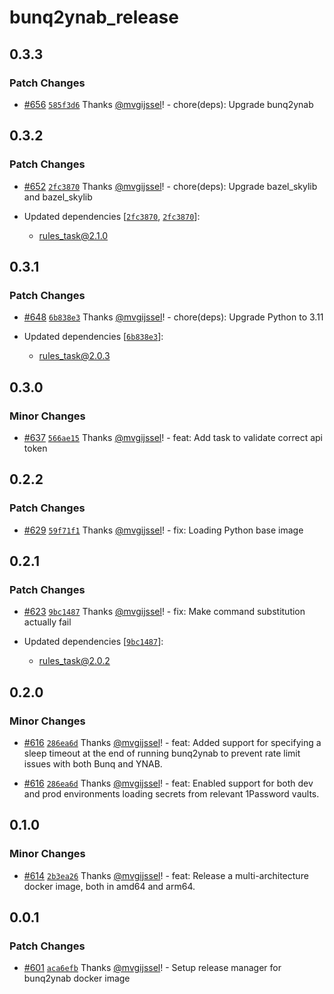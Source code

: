 # bunq2ynab_release

## 0.3.3

### Patch Changes

- [#656](https://github.com/vgijssel/setup/pull/656) [`585f3d6`](https://github.com/vgijssel/setup/commit/585f3d6c2894bbb5aaefb0c8bfac280c39c3af47) Thanks [@mvgijssel](https://github.com/mvgijssel)! - chore(deps): Upgrade bunq2ynab

## 0.3.2

### Patch Changes

- [#652](https://github.com/vgijssel/setup/pull/652) [`2fc3870`](https://github.com/vgijssel/setup/commit/2fc387082badda15d0a7ca6c26cf5e3de9a463c8) Thanks [@mvgijssel](https://github.com/mvgijssel)! - chore(deps): Upgrade bazel_skylib and bazel_skylib

- Updated dependencies [[`2fc3870`](https://github.com/vgijssel/setup/commit/2fc387082badda15d0a7ca6c26cf5e3de9a463c8), [`2fc3870`](https://github.com/vgijssel/setup/commit/2fc387082badda15d0a7ca6c26cf5e3de9a463c8)]:
  - rules_task@2.1.0

## 0.3.1

### Patch Changes

- [#648](https://github.com/vgijssel/setup/pull/648) [`6b838e3`](https://github.com/vgijssel/setup/commit/6b838e3a3ea1d188afb5b27dba831c5e6d0d7059) Thanks [@mvgijssel](https://github.com/mvgijssel)! - chore(deps): Upgrade Python to 3.11

- Updated dependencies [[`6b838e3`](https://github.com/vgijssel/setup/commit/6b838e3a3ea1d188afb5b27dba831c5e6d0d7059)]:
  - rules_task@2.0.3

## 0.3.0

### Minor Changes

- [#637](https://github.com/vgijssel/setup/pull/637) [`566ae15`](https://github.com/vgijssel/setup/commit/566ae157f823745149b9133fd7b03cba15d71f2e) Thanks [@mvgijssel](https://github.com/mvgijssel)! - feat: Add task to validate correct api token

## 0.2.2

### Patch Changes

- [#629](https://github.com/vgijssel/setup/pull/629) [`59f71f1`](https://github.com/vgijssel/setup/commit/59f71f1b20d4e49ef38518b1eb65406ea4d12d41) Thanks [@mvgijssel](https://github.com/mvgijssel)! - fix: Loading Python base image

## 0.2.1

### Patch Changes

- [#623](https://github.com/vgijssel/setup/pull/623) [`9bc1487`](https://github.com/vgijssel/setup/commit/9bc1487bee5d8e5d3d070f974ef695ac7407ffd7) Thanks [@mvgijssel](https://github.com/mvgijssel)! - fix: Make command substitution actually fail

- Updated dependencies [[`9bc1487`](https://github.com/vgijssel/setup/commit/9bc1487bee5d8e5d3d070f974ef695ac7407ffd7)]:
  - rules_task@2.0.2

## 0.2.0

### Minor Changes

- [#616](https://github.com/vgijssel/setup/pull/616) [`286ea6d`](https://github.com/vgijssel/setup/commit/286ea6d51987fe66961fd06a5d7c30d51063ebcb) Thanks [@mvgijssel](https://github.com/mvgijssel)! - feat: Added support for specifying a sleep timeout at the end of running bunq2ynab to prevent rate limit issues with both Bunq and YNAB.

- [#616](https://github.com/vgijssel/setup/pull/616) [`286ea6d`](https://github.com/vgijssel/setup/commit/286ea6d51987fe66961fd06a5d7c30d51063ebcb) Thanks [@mvgijssel](https://github.com/mvgijssel)! - feat: Enabled support for both dev and prod environments loading secrets from relevant 1Password vaults.

## 0.1.0

### Minor Changes

- [#614](https://github.com/vgijssel/setup/pull/614) [`2b3ea26`](https://github.com/vgijssel/setup/commit/2b3ea2690dc1cd18f4018bf2be270d48c73f6a7f) Thanks [@mvgijssel](https://github.com/mvgijssel)! - feat: Release a multi-architecture docker image, both in amd64 and arm64.

## 0.0.1

### Patch Changes

- [#601](https://github.com/vgijssel/setup/pull/601) [`aca6efb`](https://github.com/vgijssel/setup/commit/aca6efbc2afe062dbf75992b1ae6d0c37e71b8a0) Thanks [@mvgijssel](https://github.com/mvgijssel)! - Setup release manager for bunq2ynab docker image
